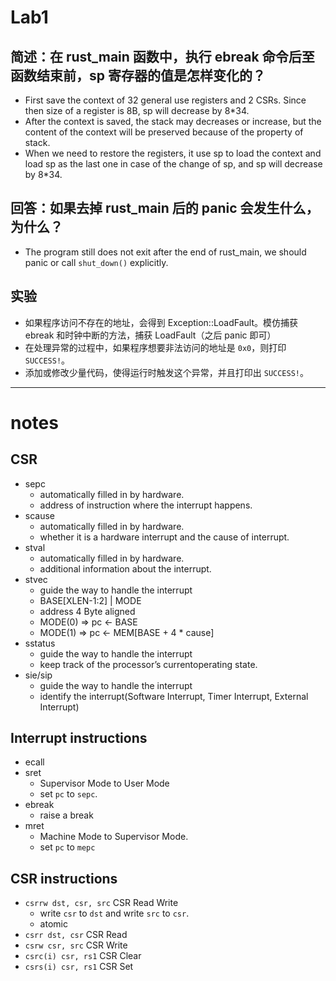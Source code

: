 
# Lab1

## 简述：在 rust_main 函数中，执行 ebreak 命令后至函数结束前，sp 寄存器的值是怎样变化的？
- First save the context of 32 general use registers and 2 CSRs. Since then size of a register is 8B, sp will decrease by 8*34.
- After the context is saved, the stack may decreases or increase, but the content of the context will be preserved because of the property of stack.
- When we need to restore the registers, it use sp to load the context and load sp as the last one in case of the change of sp, and sp will decrease by 8*34.

## 回答：如果去掉 rust_main 后的 panic 会发生什么，为什么？
- The program still does not exit after the end of rust_main, we should panic or call `shut_down()` explicitly.

## 实验
- 如果程序访问不存在的地址，会得到 Exception::LoadFault。模仿捕获 ebreak 和时钟中断的方法，捕获 LoadFault（之后 panic 即可）
- 在处理异常的过程中，如果程序想要非法访问的地址是 `0x0`，则打印 `SUCCESS!`。
- 添加或修改少量代码，使得运行时触发这个异常，并且打印出 `SUCCESS!`。
-------------------------
# notes

## CSR
- sepc 
  - automatically filled in by hardware.
  - address of instruction where the interrupt happens.
- scause 
  - automatically filled in by hardware.
  - whether it is a hardware interrupt and the cause of interrupt.
- stval 
  - automatically filled in by hardware.
  - additional information about the interrupt.
- stvec
  - guide the way to handle the interrupt
  - BASE[XLEN-1:2] | MODE
  - address 4 Byte aligned
  - MODE(0) => pc <- BASE
  - MODE(1) => pc <- MEM[BASE + 4 * cause]
- sstatus
  - guide the way to handle the interrupt
  - keep track of the processor’s currentoperating state.
- sie/sip
  - guide the way to handle the interrupt
  - identify the interrupt(Software Interrupt, Timer Interrupt, External Interrupt)

## Interrupt instructions
- ecall 
- sret
  - Supervisor Mode to User Mode
  - set `pc` to `sepc`.
- ebreak
  - raise a break
- mret 
  - Machine Mode to Supervisor Mode.
  - set `pc` to `mepc`

## CSR instructions
- `csrrw dst, csr, src` CSR Read Write
  - write `csr` to `dst` and write `src` to `csr`.
  - atomic
- `csrr dst, csr` CSR Read
- `csrw csr, src` CSR Write
- `csrc(i) csr, rs1` CSR Clear
- `csrs(i) csr, rs1` CSR Set
